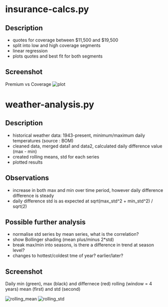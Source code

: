 # insurance-calcs.py
## Description
- quotes for coverage between $11,500 and $19,500
- split into low and high coverage segments
- linear regression
- plots quotes and best fit for both segments

## Screenshot
Premium vs Coverage
![plot](https://user-images.githubusercontent.com/46288522/146912676-0fd0361a-d58a-41aa-9264-0eff2c382bd1.jpg)

# weather-analysis.py
## Description
- historical weather data: 1943-present, minimum/maximum daily temperatures (source : BOM)
- cleaned data, merged data1 and data2, calculated daily difference value (max - min)
- created rolling means, std for each series
- plotted results

## Observations
- increase in both max and min over time period, however daily difference difference is steady
- daily difference std is as expected at sqrt(max_std^2 + min_std^2) / sqrt(2)

## Possible further analysis
- normalise std series by mean series, what is the correlation?
- show Bollinger shading (mean plus/minus 2*std)
- break max/min into seasons, is there a difference in trend at season level?
- changes to hottest/coldest tme of year? earlier/later?

## Screenshot
Daily min (green), max (black) and differnece (red) rolling (window = 4 years) mean (first) and std (second) 

![rolling_mean](https://user-images.githubusercontent.com/46288522/147409377-f12bcdfe-88d4-4ed0-ab72-7fed539567ba.jpg)
![rolling_std](https://user-images.githubusercontent.com/46288522/147409379-5eb0b274-8533-4182-b144-e5264d77ae60.jpg)
